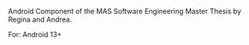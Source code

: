 Android Component of the MAS Software Engineering Master Thesis by Regina and Andrea.

For: Android 13+
